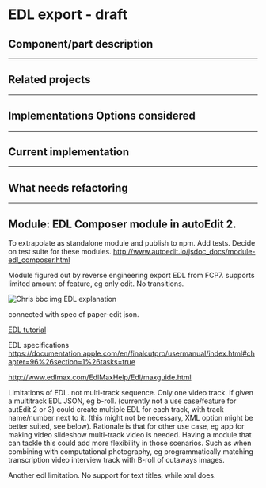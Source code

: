 # EDL export - draft

## Component/part description 

---
## Related projects


---
## Implementations Options considered


---
## Current implementation


---
## What needs refactoring 

----

## Module: EDL Composer module in autoEdit 2. 
To extrapolate as standalone module and publish to npm. Add tests. Decide on test suite for these modules. 
http://www.autoedit.io/jsdoc_docs/module-edl_composer.html 

Module figured out by reverse engineering export EDL from FCP7. supports limited amount of feature, eg only edit. No transitions.

![Chris bbc img EDL explanation]()

connected with spec of paper-edit json. 

<!-- example or link to appendix example -->
 

[EDL tutorial](/edl-format.md)

EDL specifications 
https://documentation.apple.com/en/finalcutpro/usermanual/index.html#chapter=96%26section=1%26tasks=true 

http://www.edlmax.com/EdlMaxHelp/Edl/maxguide.html 
 
 

Limitations of EDL. not multi-track sequence. Only one video track. If given a multitrack EDL JSON, eg b-roll. (currently not a use case/feature  for autEdit 2 or 3) could create multiple EDL for each track, with track name/number next to it. (this might not be necessary, XML option might be better suited, see below).
Rationale is that for other use case, eg app for making video slideshow multi-track video is needed. Having a module that can tackle this could add more flexibility in those scenarios. 
Such as when combining with computational photography, eg programmatically matching transcription video interview track with B-roll of cutaways images.

Another edl limitation. 
No support for text titles, while xml does.


